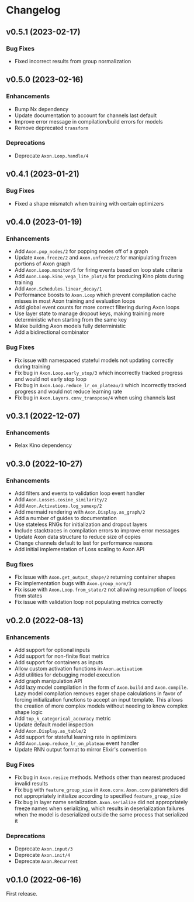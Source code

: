 # Changelog

## v0.5.1 (2023-02-17)

### Bug Fixes

* Fixed incorrect results from group normalization

## v0.5.0 (2023-02-16)

### Enhancements

* Bump Nx dependency
* Update documentation to account for channels last default
* Improve error message in compilation/build errors for models
* Remove deprecated `transform`

### Deprecations

* Deprecate `Axon.Loop.handle/4`

## v0.4.1 (2023-01-21)

### Bug Fixes

* Fixed a shape mismatch when training with certain optimizers

## v0.4.0 (2023-01-19)

### Enhancements

* Add `Axon.pop_nodes/2` for popping nodes off of a graph
* Update `Axon.freeze/2` and `Axon.unfreeze/2` for manipulating frozen portions of Axon graph
* Add `Axon.Loop.monitor/5` for firing events based on loop state criteria
* Add `Axon.Loop.kino_vega_lite_plot/4` for producing Kino plots during training
* Add `Axon.Schedules.linear_decay/1`
* Performance boosts to `Axon.Loop` which prevent compilation cache misses in most Axon training and evaluation loops
* Add global event counts for more correct filtering during Axon loops
* Use layer state to manage dropout keys, making training more deterministic when starting from the same key
* Make building Axon models fully deterministic
* Add a bidirectional combinator

### Bug Fixes

* Fix issue with namespaced stateful models not updating correctly during training
* Fix bug in `Axon.Loop.early_stop/3` which incorrectly tracked progress and would not early stop loop
* Fix bug in `Axon.Loop.reduce_lr_on_plateau/3` which incorrectly tracked progress and would not reduce learning rate
* Fix bug in `Axon.Layers.conv_transpose/4` when using channels last

## v0.3.1 (2022-12-07)

### Enhancements

* Relax Kino dependency

## v0.3.0 (2022-10-27)

### Enhancements

* Add filters and events to validation loop event handler
* Add `Axon.Losses.cosine_similarity/2`
* Add `Axon.Activations.log_sumexp/2`
* Add mermaid rendering with `Axon.Display.as_graph/2`
* Add a number of guides to documentation
* Use stateless RNGs for initialization and dropout layers
* Include stacktraces in compilation errors to improve error messages
* Update Axon data structure to reduce size of copies
* Change channels default to last for performance reasons
* Add initial implementation of Loss scaling to Axon API

### Bug fixes

* Fix issue with `Axon.get_output_shape/2` returning container shapes
* Fix implementation bugs with `Axon.group_norm/3`
* Fix issue with `Axon.Loop.from_state/2` not allowing resumption of loops from states
* Fix issue with validation loop not populating metrics correctly

## v0.2.0 (2022-08-13)

### Enhancements

* Add support for optional inputs
* Add support for non-finite float metrics
* Add support for containers as inputs
* Allow custom activation functions in `Axon.activation`
* Add utilities for debugging model execution
* Add graph manipulation API
* Add lazy model compilation in the form of `Axon.build` and `Axon.compile`. Lazy model compilation removes eager shape calculations in favor of forcing initialization functions to accept an input template. This allows the creation of more complex models without needing to know complex shape logic
* Add `top_k_categorical_accuracy` metric
* Update default model inspection
* Add `Axon.Display.as_table/2`
* Add support for stateful learning rate in optimizers
* Add `Axon.Loop.reduce_lr_on_plateau` event handler
* Update RNN output format to mirror Elixir's convention

### Bug Fixes

* Fix bug in `Axon.resize` methods. Methods other than nearest produced invalid results
* Fix bug with `feature_group_size` in `Axon.conv`. `Axon.conv` parameters did not appropriately initialize according to specified `feature_group_size`
* Fix bug in layer name serialization. `Axon.serialize` did not appropriately freeze names when serializing, which results in deserialization failures when the model is deserialized outside the same process that serialized it

### Deprecations

* Deprecate `Axon.input/3`
* Deprecate `Axon.init/4`
* Deprecate `Axon.Recurrent`

## v0.1.0 (2022-06-16)

First release.

